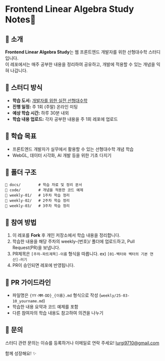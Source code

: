 # Frontend Linear Algebra Study Notes📖

## 📌 소개

**Frontend Linear Algebra Study**는 웹 프론트엔드 개발자를 위한 선형대수학 스터디입니다.  
이 레포에서는 매주 공부한 내용을 정리하여 공유하고, 개발에 적용할 수 있는 개념을 익혀 나갑니다.

## 📆 스터디 방식

- **학습 도서:** [개발자를 위한 실전 선형대수학](https://product.kyobobook.co.kr/detail/S000209345747)
- **진행 일정:** 주 1회 (주말) 온라인 미팅
- **예상 학습 시간:** 하루 30분 내외
- **학습 내용 업로드:** 각자 공부한 내용을 주 1회 레포에 업로드

## 🚀 학습 목표

- 프론트엔드 개발자가 실무에서 활용할 수 있는 선형대수학 개념 학습
- WebGL, 데이터 시각화, AI 개발 등을 위한 기초 다지기

## 📂 폴더 구조

```
📂 docs/        # 학습 자료 및 정리 문서
📂 code/        # 개념을 적용한 코드 예제
📂 weekly-01/   # 1주차 학습 정리
📂 weekly-02/   # 2주차 학습 정리
📂 weekly-03/   # 3주차 학습 정리
```

## 📢 참여 방법

1. 이 레포를 **Fork** 후 개인 저장소에서 학습 내용을 정리합니다.
2. 학습한 내용을 해당 주차의 weekly-{번호}/ 폴더에 업로드하고, Pull Request(PR)을 보냅니다.
3. PR제목은 `[주차-파트제목]-이름` 형식을 따릅니다. ex) `[01-벡터와 벡터의 기본 연산]-러기`
4. PR이 승인되면 레포에 반영됩니다.

## 📝 PR 가이드라인

- 파일명은 `{YY-MM-DD}_{이름}.md` 형식으로 작성 (`weekly/25-03-10_yourname.md`)
- 학습한 내용 요약과 코드 예제를 포함
- 다른 참여자의 학습 내용도 참고하여 의견을 나누기

## 📮 문의

스터디 관련 문의는 이슈를 등록하거나 이메일로 연락 주세요!
lurgi9710@gmail.com

함께 성장해요! ✨
